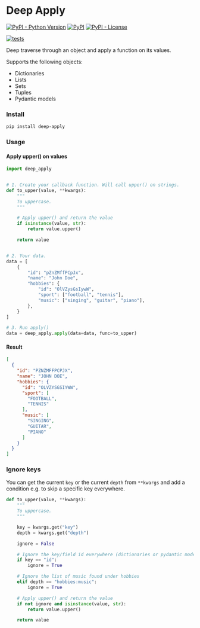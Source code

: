 # Deep Apply

[![PyPI - Python Version](https://img.shields.io/pypi/pyversions/deep-apply?color=blue)](https://pypi.python.org/pypi/deep-apply)
[![PyPI](https://img.shields.io/pypi/v/deep-apply?color=blue)](https://pypi.python.org/pypi/deep-apply)
[![PyPI - License](https://img.shields.io/pypi/l/deep-apply)](https://pypi.python.org/pypi/deep-apply)

[![tests](https://github.com/zaironjacobs/deep-apply/actions/workflows/test.yml/badge.svg)](https://github.com/zaironjacobs/deep-apply/actions/workflows/test.yml)

Deep traverse through an object and apply a function on its values.

Supports the following objects:

* Dictionaries
* Lists
* Sets
* Tuples
* Pydantic models

### Install

```bash
pip install deep-apply
```

### Usage

#### Apply upper() on values

```python
import deep_apply


# 1. Create your callback function. Will call upper() on strings.
def to_upper(value, **kwargs):
    """
    To uppercase.
    """

    # Apply upper() and return the value
    if isinstance(value, str):
        return value.upper()

    return value


# 2. Your data.
data = [
    {
        "id": "pZnZMffPCpJx",
        "name": "John Doe",
        "hobbies": {
            "id": "OlVZysGsIywW",
            "sport": ["football", "tennis"],
            "music": ["singing", "guitar", "piano"],
        },
    }
]

# 3. Run apply()
data = deep_apply.apply(data=data, func=to_upper)
```

#### Result

```json
[
  {
    "id": "PZNZMFFPCPJX",
    "name": "JOHN DOE",
    "hobbies": {
      "id": "OLVZYSGSIYWW",
      "sport": [
        "FOOTBALL",
        "TENNIS"
      ],
      "music": [
        "SINGING",
        "GUITAR",
        "PIANO"
      ]
    }
  }
]
```

### Ignore keys

You can get the current `key` or the current `depth` from `**kwargs` and add a condition e.g. to skip a specific key
everywhere.

```python
def to_upper(value, **kwargs):
    """
    To uppercase.
    """

    key = kwargs.get("key")
    depth = kwargs.get("depth")

    ignore = False

    # Ignore the key/field id everywhere (dictionaries or pydantic models)
    if key == "id":
        ignore = True

    # Ignore the list of music found under hobbies
    elif depth == "hobbies:music":
        ignore = True

    # Apply upper() and return the value
    if not ignore and isinstance(value, str):
        return value.upper()

    return value
```